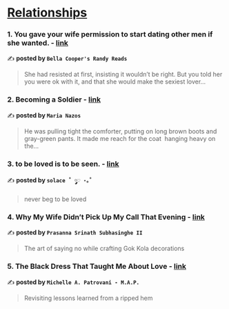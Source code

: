 
<h1><a href=https://medium.com/tag/relationships/recommended target="_blank" rel="noopener noreferrer">Relationships</a></h1>
<h3>1. You gave your wife permission to start dating other men if she wanted. - <a href="https://medium.com/quick-dirty/you-gave-your-wife-permission-to-start-dating-other-men-if-she-wanted-dabb7a448dd2" target="_blank" rel="noopener noreferrer">link</a></h3>

✍️ **posted by `Bella Cooper's Randy Reads`**

<blockquote>She had resisted at first, insisting it wouldn’t be right. But you told her you were ok with it, and that she would make the sexiest lover…</blockquote>

<h3>2. Becoming a Soldier - <a href="https://medium.com/scribe/becoming-a-soldier-4df98891861a" target="_blank" rel="noopener noreferrer">link</a></h3>

✍️ **posted by `Maria Nazos`**

<blockquote>He was pulling tight the comforter,
putting on long brown boots and gray-green pants.
It made me reach for the coat 
hanging heavy on the…</blockquote>

<h3>3. to be loved is to be seen. - <a href="https://medium.com/@solelysolace/to-be-loved-is-to-be-seen-b299757db05d" target="_blank" rel="noopener noreferrer">link</a></h3>

✍️ **posted by `solace ˚ ༘♡ ⋆｡˚`**

<blockquote>never beg to be loved</blockquote>

<h3>4. Why My Wife Didn’t Pick Up My Call That Evening - <a href="https://medium.com/good-vibes-club/why-my-wife-didnt-pick-up-my-call-that-evening-bc489a06cbd4" target="_blank" rel="noopener noreferrer">link</a></h3>

✍️ **posted by `Prasanna Srinath Subhasinghe II`**

<blockquote>The art of saying no while crafting Gok Kola decorations</blockquote>

<h3>5. The Black Dress That Taught Me About Love - <a href="https://medium.com/@michelleapatrovani/the-black-dress-that-taught-me-about-love-e3537ac710f1" target="_blank" rel="noopener noreferrer">link</a></h3>

✍️ **posted by `Michelle A. Patrovani - M.A.P.`**

<blockquote>Revisiting lessons learned from a ripped hem</blockquote>

